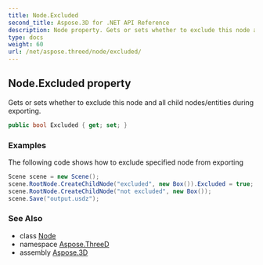 ```yaml
---
title: Node.Excluded
second_title: Aspose.3D for .NET API Reference
description: Node property. Gets or sets whether to exclude this node and all child nodes/entities during exporting
type: docs
weight: 60
url: /net/aspose.threed/node/excluded/
---
```

## Node.Excluded property

Gets or sets whether to exclude this node and all child nodes/entities during exporting.

```csharp
public bool Excluded { get; set; }
```

### Examples

The following code shows how to exclude specified node from exporting

```csharp
Scene scene = new Scene();
scene.RootNode.CreateChildNode("excluded", new Box()).Excluded = true;
scene.RootNode.CreateChildNode("not excluded", new Box());
scene.Save("output.usdz");
```

### See Also

* class [Node](../)
* namespace [Aspose.ThreeD](../../../aspose.threed/)
* assembly [Aspose.3D](../../../)


